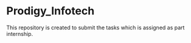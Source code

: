 # Prodigy_Infotech
This repository is created to submit the tasks which is assigned as part internship.
